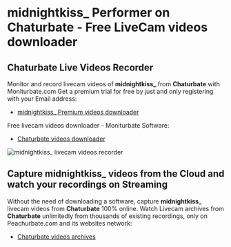 # midnightkiss_ Performer on Chaturbate - Free LiveCam videos downloader

## Chaturbate Live Videos Recorder

Monitor and record livecam videos of **midnightkiss_** from **Chaturbate** with Moniturbate.com
Get a premium trial for free by just and only registering with your Email address:
* [midnightkiss_ Premium videos downloader](https://moniturbate.com/request-demo-licence-key.html)

Free livecam videos downloader - Moniturbate Software:
* [Chaturbate videos downloader](https://moniturbate.com/moniturbate-download-software.html)

![midnightkiss_ livecam videos recorder](https://peachurnet.com/templates/moniturbate-software.png)


## Capture midnightkiss_ videos from the Cloud and watch your recordings on Streaming

Without the need of downloading a software, capture **midnightkiss_** livecam videos from **Chaturbate** 100% online.
Watch Livecam archives from **Chaturbate** unlimitedly from thousands of existing recordings, only on Peachurbate.com and its websites network:
* [Chaturbate videos archives](https://peachurnet.com/)